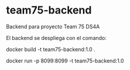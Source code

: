 # team75-backend
Backend para proyecto Team 75 DS4A

El backend se despliega con el comando:

docker build -t team75-backend:1.0 .

docker run -p 8099:8099 -t team75-backend:1.0
